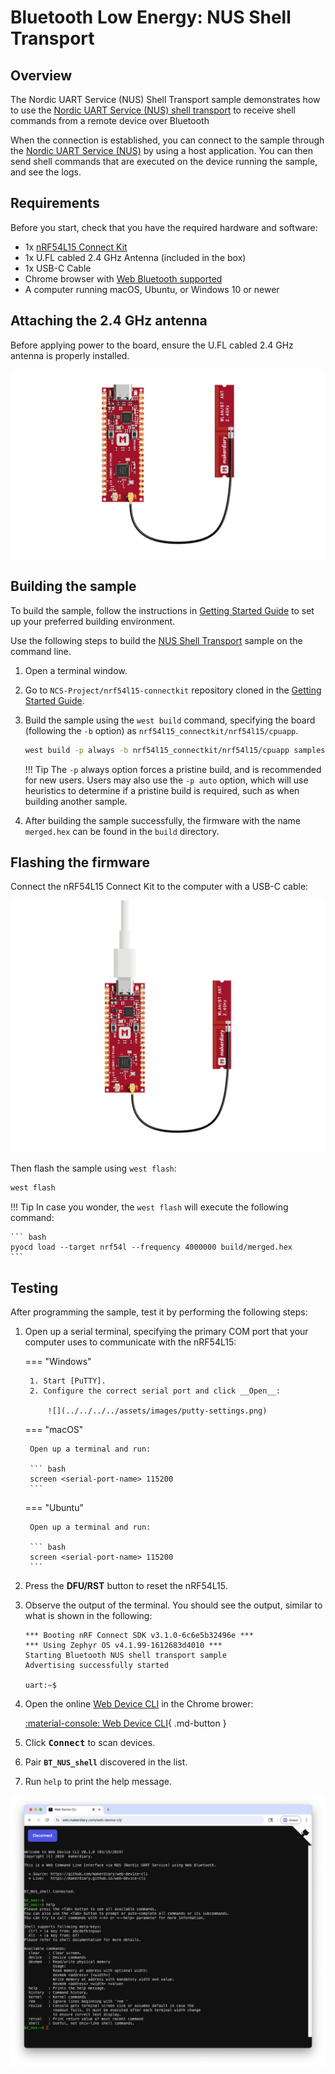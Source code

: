 # Bluetooth Low Energy: NUS Shell Transport

## Overview

The Nordic UART Service (NUS) Shell Transport sample demonstrates how to use the [Nordic UART Service (NUS) shell transport] to receive shell commands from a remote device over Bluetooth

When the connection is established, you can connect to the sample through the [Nordic UART Service (NUS)] by using a host application. You can then send shell commands that are executed on the device running the sample, and see the logs.

## Requirements

Before you start, check that you have the required hardware and software:

- 1x [nRF54L15 Connect Kit](https://makerdiary.com/products/nrf54l15-connectkit)
- 1x U.FL cabled 2.4 GHz Antenna (included in the box)
- 1x USB-C Cable
- Chrome browser with [Web Bluetooth supported]
- A computer running macOS, Ubuntu, or Windows 10 or newer

## Attaching the 2.4 GHz antenna

Before applying power to the board, ensure the U.FL cabled 2.4 GHz antenna is properly installed.

![](../../../../assets/images/attaching-bt-antenna.png)

## Building the sample

To build the sample, follow the instructions in [Getting Started Guide] to set up your preferred building environment.

Use the following steps to build the [NUS Shell Transport] sample on the command line.

1. Open a terminal window.

2. Go to `NCS-Project/nrf54l15-connectkit` repository cloned in the [Getting Started Guide].

3. Build the sample using the `west build` command, specifying the board (following the `-b` option) as `nrf54l15_connectkit/nrf54l15/cpuapp`.

	``` bash
	west build -p always -b nrf54l15_connectkit/nrf54l15/cpuapp samples/bluetooth/shell_bt_nus
	```

	!!! Tip
		The `-p` always option forces a pristine build, and is recommended for new users. Users may also use the `-p auto` option, which will use heuristics to determine if a pristine build is required, such as when building another sample.

4. After building the sample successfully, the firmware with the name `merged.hex` can be found in the `build` directory.

## Flashing the firmware

Connect the nRF54L15 Connect Kit to the computer with a USB-C cable:

![](../../../../assets/images/connecting-board-with-bt-ant.png)

Then flash the sample using `west flash`:

``` bash
west flash
```

!!! Tip
	In case you wonder, the `west flash` will execute the following command:

	``` bash
	pyocd load --target nrf54l --frequency 4000000 build/merged.hex
	```

## Testing

After programming the sample, test it by performing the following steps:

1. Open up a serial terminal, specifying the primary COM port that your computer uses to communicate with the nRF54L15:

	=== "Windows"

		1. Start [PuTTY].
		2. Configure the correct serial port and click __Open__:

			![](../../../../assets/images/putty-settings.png)

	=== "macOS"

		Open up a terminal and run:

		``` bash
		screen <serial-port-name> 115200
		```

	=== "Ubuntu"

		Open up a terminal and run:

		``` bash
		screen <serial-port-name> 115200
		```

2. Press the __DFU/RST__ button to reset the nRF54L15.

3. Observe the output of the terminal. You should see the output, similar to what is shown in the following:

	``` { .txt .no-copy linenums="1" title="Terminal" }
	*** Booting nRF Connect SDK v3.1.0-6c6e5b32496e ***
	*** Using Zephyr OS v4.1.99-1612683d4010 ***
	Starting Bluetooth NUS shell transport sample
	Advertising successfully started

	uart:~$
	```

4. Open the online [Web Device CLI] in the Chrome brower:

	[:material-console: Web Device CLI](https://wiki.makerdiary.com/web-device-cli/){ .md-button }

5. Click <kbd>**Connect**</kbd> to scan devices.
6. Pair  __`BT_NUS_shell`__ discovered in the list.
7. Run `help` to print the help message.

![](../../../../assets/images/web-device-cli-nus.png)

[Nordic UART Service (NUS) shell transport]: https://docs.nordicsemi.com/bundle/ncs-latest/page/nrf/libraries/shell/shell_bt_nus.html#shell-bt-nus-readme
[Nordic UART Service (NUS)]: https://docs.nordicsemi.com/bundle/ncs-latest/page/nrf/libraries/bluetooth/services/nus.html#nus-service-readme
[Web Bluetooth supported]: https://github.com/WebBluetoothCG/web-bluetooth/blob/main/implementation-status.md
[Getting Started Guide]: ../../getting-started.md
[NUS Shell Transport]: https://github.com/makerdiary/nrf54l15-connectkit/tree/main/samples/bluetooth/shell_bt_nus
[PuTTY]: https://apps.microsoft.com/store/detail/putty/XPFNZKSKLBP7RJ
[Web Device CLI]: https://wiki.makerdiary.com/web-device-cli/
